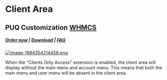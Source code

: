 # Client Area

## PUQ Customization **[WHMCS](https://puqcloud.com/link.php?id=77)**

#####  [Order now](https://puqcloud.com/whmcs-addon-puq-customization.php) | [Download](https://download.puqcloud.com/WHMCS/addons/PUQ-Customization/) | [FAQ](https://faq.puqcloud.com/)

[![image-1684354214458.png](https://doc.puq.info/uploads/images/gallery/2023-05/scaled-1680-/image-1684354214458.png)](https://doc.puq.info/uploads/images/gallery/2023-05/image-1684354214458.png)

When the "Clients Only Access" extension is enabled, the client area will display without the main menu and account menu. This means that both the main menu and user menu will be absent in the client area.
